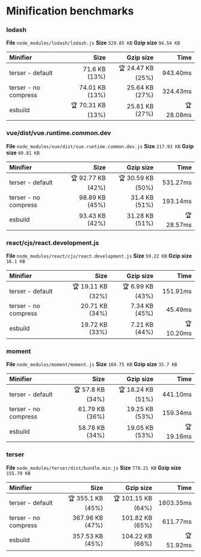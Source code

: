 # Minification benchmarks

### lodash
**File** `node_modules/lodash/lodash.js`
**Size** `529.85 KB`
**Gzip size** `94.54 KB`

| Minifier             |              Size |         Gzip size |       Time |
| :------------------- | ----------------: | ----------------: | ---------: |
| terser - default     |     71.6 KB (13%) | 🏆 24.47 KB (25%) |   943.40ms |
| terser - no compress |    74.01 KB (13%) |    25.64 KB (27%) |   324.43ms |
| esbuild              | 🏆 70.31 KB (13%) |    25.81 KB (27%) | 🏆 28.08ms |

### vue/dist/vue.runtime.common.dev
**File** `node_modules/vue/dist/vue.runtime.common.dev.js`
**Size** `217.93 KB`
**Gzip size** `60.81 KB`

| Minifier             |              Size |         Gzip size |       Time |
| :------------------- | ----------------: | ----------------: | ---------: |
| terser - default     | 🏆 92.77 KB (42%) | 🏆 30.59 KB (50%) |   531.27ms |
| terser - no compress |    98.89 KB (45%) |     31.4 KB (51%) |   193.14ms |
| esbuild              |    93.43 KB (42%) |    31.28 KB (51%) | 🏆 28.57ms |

### react/cjs/react.development.js
**File** `node_modules/react/cjs/react.development.js`
**Size** `59.22 KB`
**Gzip size** `16.1 KB`

| Minifier             |              Size |        Gzip size |       Time |
| :------------------- | ----------------: | ---------------: | ---------: |
| terser - default     | 🏆 19.11 KB (32%) | 🏆 6.99 KB (43%) |   151.91ms |
| terser - no compress |    20.71 KB (34%) |    7.34 KB (45%) |    45.49ms |
| esbuild              |    19.72 KB (33%) |    7.21 KB (44%) | 🏆 10.20ms |

### moment
**File** `node_modules/moment/moment.js`
**Size** `169.75 KB`
**Gzip size** `35.7 KB`

| Minifier             |             Size |         Gzip size |       Time |
| :------------------- | ---------------: | ----------------: | ---------: |
| terser - default     | 🏆 57.8 KB (34%) | 🏆 18.24 KB (51%) |   441.10ms |
| terser - no compress |   61.79 KB (36%) |    19.25 KB (53%) |   159.34ms |
| esbuild              |   58.78 KB (34%) |    19.05 KB (53%) | 🏆 19.16ms |

### terser
**File** `node_modules/terser/dist/bundle.min.js`
**Size** `778.21 KB`
**Gzip size** `155.79 KB`

| Minifier             |              Size |          Gzip size |       Time |
| :------------------- | ----------------: | -----------------: | ---------: |
| terser - default     | 🏆 355.1 KB (45%) | 🏆 101.15 KB (64%) |  1603.35ms |
| terser - no compress |   367.96 KB (47%) |    101.82 KB (65%) |   611.77ms |
| esbuild              |   357.53 KB (45%) |    104.22 KB (66%) | 🏆 51.92ms |

